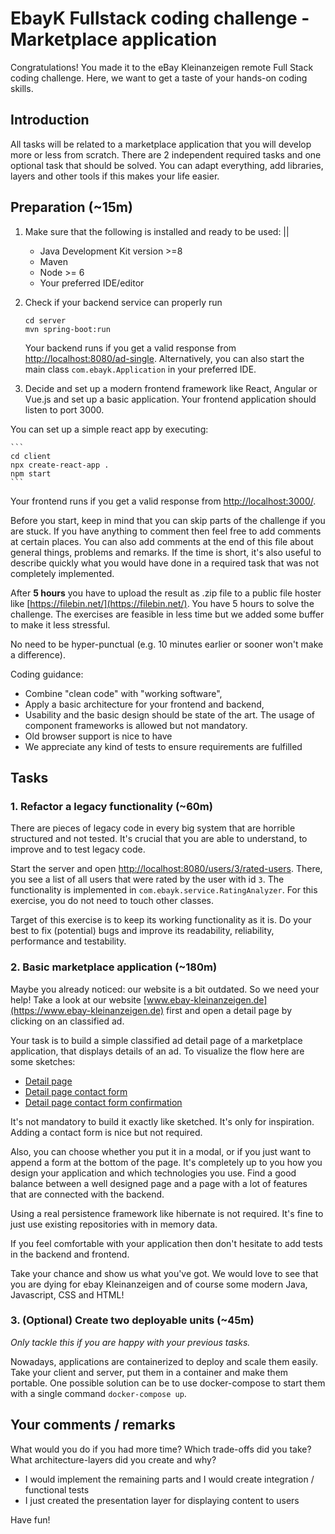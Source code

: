 # EbayK Fullstack coding challenge - Marketplace application

Congratulations! You made it to the eBay Kleinanzeigen remote Full Stack coding challenge. Here, we want to get a taste of your hands-on coding skills.

## Introduction

All tasks will be related to a marketplace application that you will develop more or less from scratch. There are 2 independent required tasks and one optional task that should be solved. You can adapt everything, add libraries, layers and other tools if this makes your life easier.

## Preparation (~15m)

1. Make sure that the following is installed and ready to be used:
    ||
    - Java Development Kit version >=8
    - Maven
    - Node >= 6
    - Your preferred IDE/editor
    
    
2. Check if your backend service can properly run

    ```
    cd server
    mvn spring-boot:run
    ```

    Your backend runs if you get a valid response from [http://localhost:8080/ad-single](http://localhost:8080/ad-single). Alternatively, you can also start the main class `com.ebayk.Application` in your preferred IDE.

3. Decide and set up a modern frontend framework like React, Angular or Vue.js and set up a basic application. Your frontend application should listen to port 3000.

You can set up a simple react app by executing:

    ```
    cd client
    npx create-react-app .
    npm start
    ```

Your frontend runs if you get a valid response from [http://localhost:3000/](http://localhost:3000/).
    
Before you start, keep in mind that you can skip parts of the challenge if you are stuck. If you have anything to comment then feel free to add comments at certain places. You can also add comments at the end of this file about general things, problems and remarks. If the time is short, it's also useful to describe quickly what you would have done in a required task that was not completely implemented.

After **5 hours** you have to upload the result as .zip file to a public file hoster like [https://filebin.net/](https://filebin.net/). You have 5 hours to solve the challenge. The exercises are feasible in less time but we added some buffer to make it less stressful.

No need to be hyper-punctual (e.g. 10 minutes earlier or sooner won't make a difference).

Coding guidance: 
 - Combine "clean code" with "working software",
 - Apply a basic architecture for your frontend and backend,
 - Usability and the basic design should be state of the art. The usage of component frameworks is allowed but not mandatory.
 - Old browser support is nice to have
 - We appreciate any kind of tests to ensure requirements are fulfilled

## Tasks

### 1. Refactor a legacy functionality (~60m)

There are pieces of legacy code in every big system that are horrible structured and not tested. It's crucial that you are able to understand, to improve and to test legacy code.

Start the server and open [http://localhost:8080/users/3/rated-users](http://localhost:8080/users/3/rated-users). There, you see a list of all users that were rated by the user with id `3`. The functionality is implemented in `com.ebayk.service.RatingAnalyzer`. For this exercise, you do not need to touch other classes.

Target of this exercise is to keep its working functionality as it is. Do your best to fix (potential) bugs and improve its readability, reliability, performance and testability.


### 2. Basic marketplace application (~180m)

Maybe you already noticed: our website is a bit outdated. So we need your help!
Take a look at our website [www.ebay-kleinanzeigen.de](https://www.ebay-kleinanzeigen.de) first and open a detail page by clicking on an classified ad.   

Your task is to build a simple classified ad detail page of a marketplace application, that displays details of an ad. To visualize the flow here are some sketches:

- [Detail page](./mockups/detail-page.png)
- [Detail page contact form](./mockups/detail-page-contact-form.png)
- [Detail page contact form confirmation](./mockups/detail-page-contact-form-confirmation.png)

It's not mandatory to build it exactly like sketched. It's only for inspiration. Adding a contact form is nice but not required. 

Also, you can choose whether you put it in a modal, or if you just want to append a form at the bottom of the page. 
It's completely up to you how you design your application and which technologies you use. Find a good balance between a well designed page and a page with a lot of features that are connected with the backend.

Using a real persistence framework like hibernate is not required. It's fine to just use existing repositories with in memory data.

If you feel comfortable with your application then don't hesitate to add tests in the backend and frontend.

Take your chance and show us what you've got. We would love to see that you are dying for ebay Kleinanzeigen and of course some modern Java, Javascript, CSS and HTML!

### 3. (Optional) Create two deployable units (~45m)

*Only tackle this if you are happy with your previous tasks.*

Nowadays, applications are containerized to deploy and scale them easily. Take your client and server, put them
in a container and make them portable. One possible solution can be to use docker-compose to start them with a single command `docker-compose up`.

## Your comments / remarks

What would you do if you had more time? Which trade-offs did you take? What architecture-layers did you create and why?

* I would implement the remaining parts and I would create integration / functional tests
* I just created the presentation layer for displaying content to users


Have fun!



